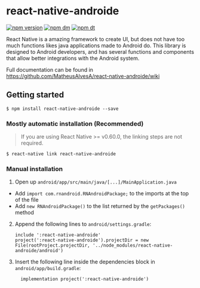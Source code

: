 # react-native-androide

[![npm version](https://img.shields.io/npm/v/react-native-androide.svg)](https://www.npmjs.com/package/react-native-androide)
[![npm dm](https://img.shields.io/npm/dm/react-native-androide.svg)](https://www.npmjs.com/package/react-native-androide)
[![npm dt](https://img.shields.io/npm/dt/react-native-androide.svg)](https://www.npmjs.com/package/react-native-androide)

React Native is a amazing framework to create UI, but does not have too much functions likes java applications made to Android do.
This library is designed to Android developers, and has several functions and components that allow better integrations with the Android system.

Full documentation can be found in https://github.com/MatheusAlvesA/react-native-androide/wiki

## Getting started

`$ npm install react-native-androide --save`

### Mostly automatic installation (Recommended)

> If you are using React Native >= v0.60.0, the linking steps are not required.

`$ react-native link react-native-androide`

### Manual installation

1. Open up `android/app/src/main/java/[...]/MainApplication.java`
  - Add `import com.rnandroid.RNAndroidPackage;` to the imports at the top of the file
  - Add `new RNAndroidPackage()` to the list returned by the `getPackages()` method
2. Append the following lines to `android/settings.gradle`:
  	```
  	include ':react-native-androide'
  	project(':react-native-androide').projectDir = new File(rootProject.projectDir, '../node_modules/react-native-androide/android')
  	```
3. Insert the following line inside the dependencies block in `android/app/build.gradle`:
  	```
      implementation project(':react-native-androide')
  	```  
